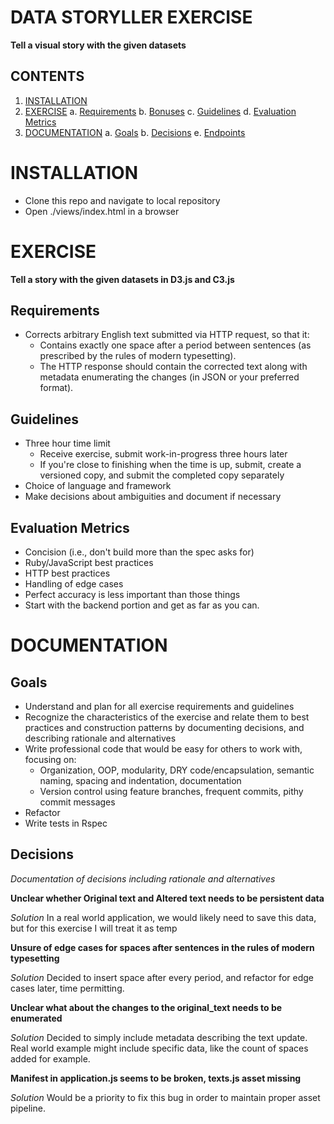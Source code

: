 # DATA STORYLLER EXERCISE
**Tell a visual story with the given datasets**

## CONTENTS
1. [INSTALLATION](#installation)
2. [EXERCISE](#exercise)
  a. [Requirements](#requirements)
  b. [Bonuses](#bonuses)
  c. [Guidelines](#guidelines)
  d. [Evaluation Metrics](#evaluation-metrics)
6. [DOCUMENTATION](#documentation)
  a. [Goals](#goals)
  b. [Decisions](#decisions)
  e. [Endpoints](#api-endpoints)

# INSTALLATION
- Clone this repo and navigate to local repository
- Open ./views/index.html in a browser

# EXERCISE
**Tell a story with the given datasets in D3.js and C3.js**

## Requirements

- Corrects arbitrary English text submitted via HTTP request, so that it:
	- Contains exactly one space after a period between sentences (as prescribed by the rules of modern typesetting).
	- The HTTP response should contain the corrected text along with metadata enumerating the changes (in JSON or your preferred format).

## Guidelines
- Three hour time limit
	- Receive exercise, submit work-in-progress three hours later
	- If you're close to finishing when the time is up, submit, create a versioned copy, and submit the completed copy separately
- Choice of language and framework
- Make decisions about ambiguities and document if necessary

## Evaluation Metrics
- Concision (i.e., don't build more than the spec asks for)
- Ruby/JavaScript best practices
- HTTP best practices
- Handling of edge cases
- Perfect accuracy is less important than those things
- Start with the backend portion and get as far as you can.

# DOCUMENTATION
## Goals
- Understand and plan for all exercise requirements and guidelines
- Recognize the characteristics of the exercise and relate them to best practices and construction patterns by documenting decisions, and describing rationale and alternatives
- Write professional code that would be easy for others to work with, focusing on:
	- Organization, OOP, modularity, DRY code/encapsulation, semantic naming, spacing and indentation, documentation
	- Version control using feature branches, frequent commits, pithy commit messages
- Refactor
- Write tests in Rspec

## Decisions

_Documentation of decisions including rationale and alternatives_

**Unclear whether Original text and Altered text needs to be persistent data**

_Solution_ In a real world application, we would likely need to save this data, but for this exercise I will treat it as temp

**Unsure of edge cases for spaces after sentences in the rules of modern typesetting**

_Solution_ Decided to insert space after every period, and refactor for edge cases later, time permitting.

**Unclear what about the changes to the original_text needs to be enumerated**

_Solution_ Decided to simply include metadata describing the text update. Real world example might include specific data, like the count of spaces added for example.

**Manifest in application.js seems to be broken, texts.js asset missing**

_Solution_ Would be a priority to fix this bug in order to maintain proper asset pipeline.

